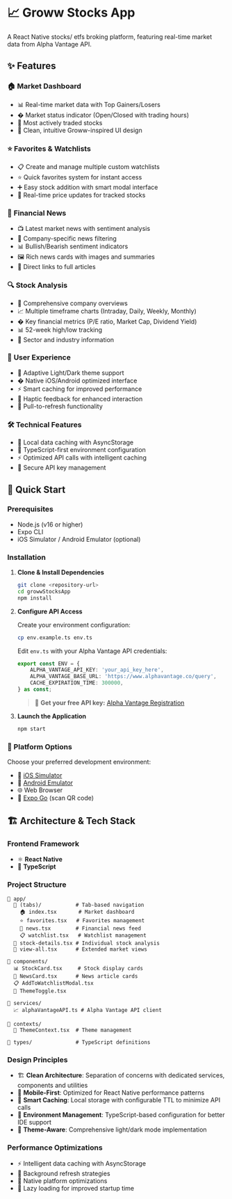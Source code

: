 # 📈 Groww Stocks App

A React Native stocks/ etfs broking platform, featuring real-time market data from Alpha Vantage API.

## ✨ Features

### 🏠 **Market Dashboard**
- 📊 Real-time market data with Top Gainers/Losers
- � Market status indicator (Open/Closed with trading hours)
- 🎯 Most actively traded stocks
- 📱 Clean, intuitive Groww-inspired UI design

### ⭐ **Favorites & Watchlists**
- 📋 Create and manage multiple custom watchlists
- ⭐ Quick favorites system for instant access
- ➕ Easy stock addition with smart modal interface
- 🔄 Real-time price updates for tracked stocks

### 📰 **Financial News**
- 📺 Latest market news with sentiment analysis
- 🎯 Company-specific news filtering
- 📊 Bullish/Bearish sentiment indicators
- 🖼️ Rich news cards with images and summaries
- 🔗 Direct links to full articles

### 🔍 **Stock Analysis**
- 🏢 Comprehensive company overviews
- 📈 Multiple timeframe charts (Intraday, Daily, Weekly, Monthly)
- � Key financial metrics (P/E ratio, Market Cap, Dividend Yield)
- 📊 52-week high/low tracking
- 💼 Sector and industry information

### 🎨 **User Experience**
- 🌙 Adaptive Light/Dark theme support
- � Native iOS/Android optimized interface
- ⚡ Smart caching for improved performance
- 🎪 Haptic feedback for enhanced interaction
- 🔄 Pull-to-refresh functionality

### 🛠️ **Technical Features**
- 💾 Local data caching with AsyncStorage
- 🔧 TypeScript-first environment configuration
- ⚡ Optimized API calls with intelligent caching
- 🔐 Secure API key management

## 🚀 Quick Start

### Prerequisites
- Node.js (v16 or higher)
- Expo CLI
- iOS Simulator / Android Emulator (optional)

### Installation

1. **Clone & Install Dependencies**
   ```bash
   git clone <repository-url>
   cd growwStocksApp
   npm install
   ```

2. **Configure API Access**
   
   Create your environment configuration:
   ```bash
   cp env.example.ts env.ts
   ```
   
   Edit `env.ts` with your Alpha Vantage API credentials:
   ```typescript
   export const ENV = {
       ALPHA_VANTAGE_API_KEY: 'your_api_key_here',
       ALPHA_VANTAGE_BASE_URL: 'https://www.alphavantage.co/query',
       CACHE_EXPIRATION_TIME: 300000,
   } as const;
   ```
   
   > 🔑 **Get your free API key:** [Alpha Vantage Registration](https://www.alphavantage.co/support/#api-key)

3. **Launch the Application**
   ```bash
   npm start
   ```

### 📱 Platform Options
Choose your preferred development environment:
- 📱 [iOS Simulator](https://docs.expo.dev/workflow/ios-simulator/)
- 🤖 [Android Emulator](https://docs.expo.dev/workflow/android-studio-emulator/)
- 🌐 Web Browser
- 📲 [Expo Go](https://expo.dev/go) (scan QR code)

## 🏗️ Architecture & Tech Stack

### **Frontend Framework**
- ⚛️ **React Native**
- 📘 **TypeScript**

### **Project Structure**
```
📁 app/                
  📁 (tabs)/           # Tab-based navigation
    🏠 index.tsx       # Market dashboard
    ⭐ favorites.tsx   # Favorites management
    📰 news.tsx        # Financial news feed
    📋 watchlist.tsx   # Watchlist management
  📄 stock-details.tsx # Individual stock analysis
  📄 view-all.tsx      # Extended market views

📁 components/          
  📊 StockCard.tsx     # Stock display cards
  📰 NewsCard.tsx      # News article cards
  📋 AddToWatchlistModal.tsx
  🌙 ThemeToggle.tsx

📁 services/           
  📈 alphaVantageAPI.ts # Alpha Vantage API client

📁 contexts/           
  🎨 ThemeContext.tsx  # Theme management

📁 types/              # TypeScript definitions
```

### **Design Principles**
- 🏗️ **Clean Architecture**: Separation of concerns with dedicated services, components and utilities
- 📱 **Mobile-First**: Optimized for React Native performance patterns
- 💾 **Smart Caching**: Local storage with configurable TTL to minimize API calls
- 🔧 **Environment Management**: TypeScript-based configuration for better IDE support
- 🎨 **Theme-Aware**: Comprehensive light/dark mode implementation

### **Performance Optimizations**
- ⚡ Intelligent data caching with AsyncStorage
- 🔄 Background refresh strategies
- 📱 Native platform optimizations
- 🎯 Lazy loading for improved startup time